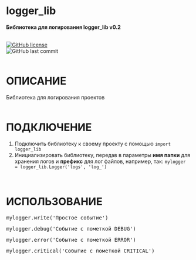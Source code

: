 # logger_lib

<b>Библиотека для логирования logger_lib
v0.2</b>

<br><a href="https://github.com/iamantonreznik/logger_lib/blob/main/LICENSE"><img alt="GitHub license" src="https://img.shields.io/github/license/iamantonreznik/logger_lib?style=for-the-badge"></a><br><img alt="GitHub last commit" src="https://img.shields.io/github/last-commit/iamantonreznik/logger_lib?style=for-the-badge"><br><br>
# ОПИСАНИЕ

Библиотека для логирования проектов
<br><br>
# ПОДКЛЮЧЕНИЕ

1. Подключить библиотеку к своему проекту с помощью `import logger_lib`
2. Инициализировать библиотеку, передав в параметры **имя папки** для хранения логов и **префикс** для лог файлов, например,  так: `mylogger = logger_lib.Logger('logs', 'log_')`
<br>

# ИСПОЛЬЗОВАНИЕ

<pre>
mylogger.write('Простое событие')
</pre>
<pre>
mylogger.debug('Событие с пометкой DEBUG')
</pre>
<pre>
mylogger.error('Событие с пометкой ERROR')
</pre>
<pre>
mylogger.critical('Событие с пометкой CRITICAL')
</pre>
